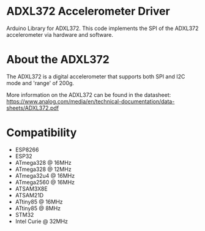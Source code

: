 # ADXL372 Accelerometer Driver
Arduino Library for ADXL372. This code implements the SPI of the ADXL372 accelerometer via hardware and software.

# About the ADXL372
The ADXL372 is a digital accelerometer that supports both SPI and I2C mode and 'range' of 200g.

More information on the ADXL372 can be found in the datasheet: https://www.analog.com/media/en/technical-documentation/data-sheets/ADXL372.pdf

# Compatibility

   * ESP8266 
  * ESP32 
  *  ATmega328 @ 16MHz 
*    ATmega328 @ 12MHz 
 *   ATmega32u4 @ 16MHz 
 *   ATmega2560 @ 16MHz 
  *  ATSAM3X8E 
  *  ATSAM21D
 *   ATtiny85 @ 16MHz 
  *  ATtiny85 @ 8MHz 
* STM32
* Intel Curie @ 32MHz
